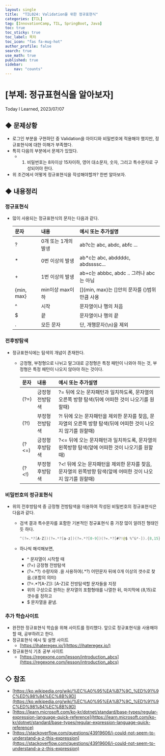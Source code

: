 ```yaml
---
layout: single
title:  "TIL024: Validation을 위한 정규표현식"
categories: [TIL]
tag: [InnovationCamp, TIL, SpringBoot, Java] 
toc: true
toc_sticky: true
toc_label: 목차
toc_icon: "fas fa-mug-hot"
author_profile: false
search: true
use_math: true
published: true
sidebar:
    nav: "counts"
---
```


# [부제: 정규표현식을 알아보자]
Today I Learned, 2023/07/07

## ◆ 문제상황
- 로그인 부분을 구현하던 중 Validation을 아이디와 비밀번호에 적용해야 했지만, 정규표현식에 대한 이해가 부족했다.
- 특히 다음의 부분에서 문제가 있었다.
  - 1) 비밀번호는 8자이상 15자이하, 영어 대소문자, 숫자, 그리고 특수문자로 구성되어야 한다.
- 위 조건에서 어떻게 정규표현식을 작성해야할까? 한번 알아보자.

## ◆ 내용정리
### 정규표현식 
  - 많이 사용되는 정규표현식의 문자는 다음과 같다.

    |문자|내용|예시 또는 추가설명|
    |:---|:---|:---|
    |?|0개 또는 1개의 발생|ab?c는 abc, abdc, abfc ...|
    |*|0번 이상의 발생|ab\*c는 abc, abddddc, abdssssc...|
    |+|1번 이상의 발생|ab+c는 abbbc, abdc .. 그러나 abc는 아님|
    |{min, max}|min이상 max이하|[]{min, max}는 []안의 문자를 {}범위만큼 사용|
    |^|시작|문자열이나 행의 처음|
    |$|끝|문자열이나 행의 끝|
    |.|모든 문자|단, 개행문자(\n)을 제외|

### 전후방탐색
  - 정규표현식에는 탐색의 개념이 존재한다.
    - 긍정형, 부정형으로 나뉘고 말그대로 긍정형은 특정 패턴이 나와야 하는 것, 부정형은 특정 패턴이 나오지 않아야 하는 것이다.

      |문자|내용|예시 또는 추가설명|
      |:---|:---|:---|
      |(?=)|긍정형 전방탐색|?= 뒤에 오는 문자패턴과 일치하도록, 문자열의 오른쪽 방향 탐색(뒤에 어떠한 것이 나오기를 원할때)|
      |(?!)|부정형 전방탐색|?! 뒤에 오는 문자패턴을 제외한 문자를 찾음, 문자열의 오른쪽 방향 탐색(뒤에 어떠한 것이 나오지 않기를 원할때)|
      |(?<=)|긍정형 후방탐색|?<= 뒤에 오는 문자패턴과 일치하도록, 문자열의 왼쪽방향 탐색(앞에 어떠한 것이 나오기를 원할때)|
      |(?<!)|부정형 후방탐색|?<! 뒤에 오는 문자패턴을 제외한 문자를 찾음, 문자열의 왼쪽방향 탐색(앞에 어떠한 것이 나오지 않기를 원할때)|

### 비밀번호의 정규표현식
  - 위의 전후방탐색 중 긍정형 전방탐색을 이용하여 작성된 비밀번호의 정규표현식은 다음과 같다.
    - 검색 결과 특수문자를 포함한 기본적인 정규표현식 중 가장 많이 알려진 형태인 듯 하다.

      ```java
      ^(?=.*?[A-Z])(?=.*?[a-z])(?=.*?[0-9])(?=.*?[#?!@$ %^&*-]).{8,15}$
      ```
    - 하나씩 해석해보면,
      - ^ 문자열이 시작할 때
      - (?=) 긍정형 전방탐색
      - (?=.*?) 수량자와 .을 사용하여(.\*?) 어떤문자 뒤에 0개 이상의 갯수로 찾음.(포함의 의미)
      - (?=.*?[A-Z]): [A-Z]로 전방탐색할 문자들을 지정
      - 위의 구성으로 원하는 문자열의 포함형태를 나열한 뒤, 마지막에 {8,15}로 갯수를 정하고
      - $ 문자열을 끝냄.

### 추가 학습사이트
  - 완전한 정규표현식 학습을 위해 사이트를 정리했다. 앞으로 정규표현식을 사용해야 할 때, 공부하려고 한다.
  - 정규표현식 예시 및 설명 사이트
    - [https://ihateregex.io/](https://ihateregex.io/)
  - 정규표현식 기초 공부 사이트
    - [https://regexone.com/lesson/introduction_abcs](https://regexone.com/lesson/introduction_abcs)


## ◇ 참조
- [https://ko.wikipedia.org/wiki/%EC%A0%95%EA%B7%9C_%ED%91%9C%ED%98%84%EC%8B%9D](https://ko.wikipedia.org/wiki/%EC%A0%95%EA%B7%9C_%ED%91%9C%ED%98%84%EC%8B%9D)
- [https://learn.microsoft.com/ko-kr/dotnet/standard/base-types/regular-expression-language-quick-reference](https://learn.microsoft.com/ko-kr/dotnet/standard/base-types/regular-expression-language-quick-reference)
- [https://stackoverflow.com/questions/43919606/i-could-not-seem-to-understand-a-z-this-expression](https://stackoverflow.com/questions/43919606/i-could-not-seem-to-understand-a-z-this-expression)
